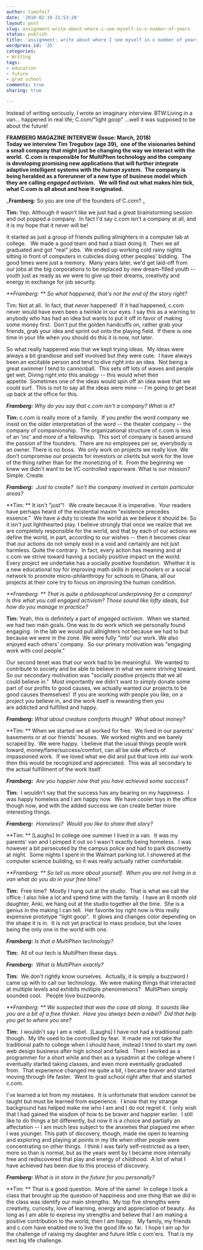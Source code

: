 ```yaml
---
author: timofei7
date: '2010-02-19 21:53:28'
layout: post
slug: assignment-write-about-where-i-see-myself-in-x-number-of-years
status: publish
title: 'assignment: write about where I see myself in x number of years'
wordpress_id: '35'
categories:
- Writing
tags:
- education
- future
- grad school
comments: true
sharing: true 

---
```


Instead of writing seriously, I wrote an imaginary interview. BTW:Living in a
van... happened in real life; C.com/"light goop" ...well it was supposed to be
about the future!

**FRAMBERG MAGAZINE INTERVIEW (Issue: March, 2018)**  
**Today we interview Tim Tregubov (age 39),  one of the visionaries behind a small company that might just be changing the way we interact with the world.  C.com is responsible for MultiPhen technology and the company is developing promising new applications that will further integrate adaptive intelligent systems with _the human system_.  The company is being heralded as a forerunner of a new type of business model which they are calling _engaged activism_.   We will find out what makes him tick, what C.com is all about and how it originated.**  

<!--more-->
  
_**Framberg:** So you are one of the founders of C.com? _

**Tim:** Yep. Although it wasn't like we just had a great brainstorming session and out popped a company.  In fact I'd say c.com isn't a company at all, and it is my hope that it never will be!

It started as just a group of friends pulling allnighters in a computer lab at
college.   We made a good team and had a blast doing it.  Then we all
graduated and got "real" jobs.  We ended up working cold rainy nights sitting
in front of computers in cubicles doing other peoples' bidding.  The good
times were just a memory.  Many years later, we'd get laid-off from our jobs
at the big corporations to be replaced by new dream-filled youth -- youth just
as ready as we were to give up their dreams, creativity and energy in exchange
for job security.

_**Framberg: ** So what happened, that's not the end of the story right?_

Tim: Not at all.  In fact, that never happened!  If it had happened, c.com
never would have even been a twinkle in our eyes. I say this as a warning to
anybody who has had an idea but wants to put it off in favor of making some
money first.  Don't put the golden handcuffs on, rather grab your friends,
grab your idea and sprint out onto the playing field.  If there is one time in
your life when you should do this it is now, not later.

So what really happened was that we kept trying ideas.  My ideas were always a
bit grandiose and self involved but they were cute.  I have always been an
excitable person and tend to dive right into an idea.  Not being a great
swimmer I tend to cannonball.  This sets off lots of waves and people get wet.
Diving right into this analogy -- this would whet their appetite. Sometimes
one of the ideas would spin off an idea wave that we could surf.  This is not
to say all the ideas were mine -- I'm going to get beat up back at the office
for this.

_**Framberg:** Why do you say that c.com isn't a company? What is it?_

**Tim:** c.com is really more of a family.  If you prefer the word company we insist on the older interpretation of the word -- the theater company -- the company of companionship.  The organizational structure of c.com is less of an 'inc' and more of a fellowship.  This sort of company is based around the passion of the founders.  There are no employees per se, everybody is an owner. There is no boss.  We only work on projects we really love. We don't compromise our projects for investors or clients but work for the love of the thing rather than for the monetizing of it.  From the beginning we knew we didn't want to be VC controlled vaporware. What is our mission?  Simple. Create.  

_**Framberg:**  Just to create?  Isn't the company involved in certain
particular areas?_

**Tim: ** It isn't "just"!   We create because it is imperative.  Your readers have perhaps heard of the existential maxim "existence precedes essence."  We have a duty to create the world as we believe it should be. So it isn't just lighthearted play. I believe strongly that once we realize that we are completely responsible for the world, and that by each of our actions we define the world, in part, according to our wishes -- then it becomes clear that our actions do not simply exist in a void and certainly are not just harmless. Quite the contrary.  In fact, every action has meaning and at c.com we strive toward having a socially positive impact on the world.  Every project we undertake has a socially positive foundation.  Whether it is a new educational toy for improving math skills in preschoolers or a social network to promote micro-philanthropy for schools in Ghana, all our projects at their core try to focus on improving the human condition.  

_**Framberg: ** That is quite a philosophical underpinning for a company! Is
this what you call engaged activism? Those sound like lofty ideals, but how do
you manage in practice?_

**Tim:** Yeah, this is definitely a part of _engaged activism_.  When we started we had two main goals. One was to do work which we personally found engaging.  In the lab we would pull allnighters not because we had to but because we were in the zone. We were fully "into" our work. We also enjoyed each others' company.  So our primary motivation was "engaging work with cool people."  

Our second tenet was that our work had to be meaningful.  We wanted to
contribute to society and be able to believe in what we were striving toward.
So our secondary motivation was "socially positive projects that we all could
believe in."  Most importantly we didn't want to simply donate some part of
our profits to good causes, we actually wanted our projects to be good causes
themselves!  If you are working with people you like, on a project you believe
in, and the work itself is rewarding then you are addicted and fulfilled and
happy.

_**Framberg:** What about creature comforts though?  What about money?_

**Tim: ** When we started we all worked for free.  We lived in our parents' basements or at our friends' houses.  We worked nights and we barely scraped by.  We were happy.  I believe that the usual things people work toward, money/fame/success/comfort, can all be side effects of impassioned work.  If we loved what we did and put that love into our work then this would be recognized and appreciated.  This was all secondary to the actual fulfillment of the work itself. 
 
_**Framberg:**  Are you happier now that you have achieved some success?_

**Tim:**  I wouldn't say that the success has any bearing on my happiness.  I was happy homeless and I am happy now.  We have cooler toys in the office though now, and with the added success we can create better more interesting things. 
 
_**Framberg:**  Homeless?  Would you like to share that story?_

**Tim: ** [Laughs] In college one summer I lived in a van.  It was my parents' van and I pimped it out so I wasn't exactly being homeless.  I was however a bit persecuted by the campus police and had to park discreetly at night.  Some nights I spent in the Walmart parking lot. I showered at the computer science building, so it was really actually rather comfortable.  

_**Framberg: ** So tell us more about yourself.  When you are not living in a
van what do you do in your free time?_

**Tim:**  Free time?  Mostly I hang out at the studio.  That is what we call the office. I also hike a lot and spend time with the family.  I have an 8 month old daughter, Anki, we hang out at the studio together all the time.  She is a genius in the making I can tell.  Her favorite toy right now is this really expensive prototype "light goop".  It glows and changes color depending on the shape it is in.  It is not yet practical to mass produce, but she loves being the only one in the world with one.  

_**Framberg:** Is that a MultiPhen technology?_

**Tim:**  All of our tech is MultiPhen these days. 
 
_**Framberg:**  What is MultiPhen exactly?_

**Tim:**  We don't rightly know ourselves.  Actually, it is simply a buzzword I came up with to call our technology.  We were making things that interacted at multiple levels and exhibits multiple phenomenons?   MultiPhen simply sounded cool.   People love buzzwords.
  
_**Framberg: ** We suspected that was the case all along.  It sounds like you
are a bit of a free thinker.  Have you always been a rebel?  Did that help you
get to where you are?_

**Tim:**  I wouldn't say I am a rebel.  [Laughs] I have not had a traditional path though.  My life used to be controlled by fear.  It made me not take the traditional path to college when I should have, instead I tried to start my own web design business after high school and failed.  Then I worked as a programmer for a short while and then as a sysadmin at the college where I eventually started taking classes, and even more eventually graduated from.  That experience changed me quite a bit, I became braver and started moving through life faster.  Went to grad school right after that and started c.com.

I've learned a lot from my mistakes.  It is unfortunate that wisdom cannot be
taught but must be learned from experience.  I know that my strange background
has helped make me who I am and I do not regret it.  I only wish that I had
gained the wisdom of how to be braver and happier earlier.  I still like to do
things a bit differently, but now it is a choice and partially an affectation
-- I am much less subject to the anxieties that plagued me when I was younger.
This path of discovery, though, made me open to learning and exploring and
playing at points in my life when other people were concentrating on other
things.  I think I was fairly self-restricted as a teen, more so than is
normal, but as the years went by I became more internally free and
rediscovered that play and energy of childhood.  A lot of what I have achieved
has been due to this process of discovery.

_**Framberg:** What is in store in the future for you personally?_

**Tim: ** That is a good question.  More of the same!  In college I took a class that brought up the question of happiness and one thing that we did in the class was identify our main strengths.  My top five strengths were creativity, curiosity, love of learning, energy and appreciation of beauty.  As long as I am able to express my strengths and believe that I am making a positive contribution to the world, then I am happy.   My family, my friends and c.com have enabled me to live the good life so far.  I hope I am up for the challenge of raising my daughter and future little c.com'ers.  That is my next big life challenge.

